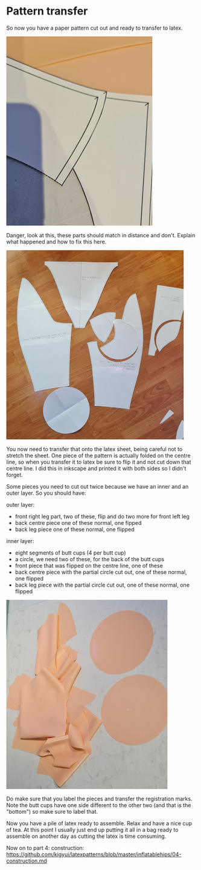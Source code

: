 # Pattern transfer

So now you have a paper pattern cut out and ready to transfer to latex.

<img src="imgs/20250425_193221.jpg" height="500">

Danger, look at this, these parts should match in distance and don't. Explain what
happened and how to fix this here.

<img src="imgs/20250425_132502.jpg" height="500">

You now need to transfer that onto the latex sheet, being careful not
to stretch the sheet.  One piece of the pattern is actually folded on
the centre line, so when you transfer it to latex be sure to flip it
and not cut down that centre line. I did this in inkscape and printed it
with both sides so I didn't forget.

Some pieces you need to cut out twice because we have an inner and an outer
layer. So you should have:

outer layer:
* front right leg part, two of these, flip and do two more for front left leg
* back centre piece one of these normal, one fipped
* back leg piece one of these normal, one flipped

inner layer:
* eight segments of butt cups (4 per butt cup)
* a circle, we need two of these, for the back of the butt cups
* front piece that was flipped on the centre line, one of these
* back centre piece with the partial circle cut out, one of these normal, one flipped
* back leg piece with the partial circle cut out, one of these normal, one flipped

<img src="imgs/20250425_161105.jpg" height="500">

Do make sure that you label the pieces and transfer the registration
marks. Note the butt cups have one side different to the other two
(and that is the "bottom") so make sure to label that.

Now you have a pile of latex ready to assemble. Relax and have a nice
cup of tea. At this point I usually just end up putting it all in a
bag ready to assemble on another day as cutting the latex is time
consuming.

Now on to part 4: construction: https://github.com/kigyui/latexpatterns/blob/master/inflatablehips/04-construction.md
